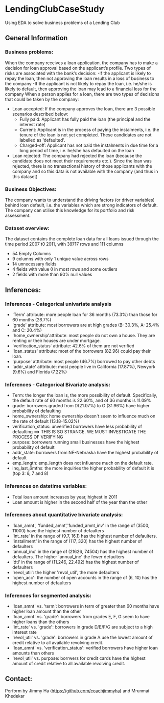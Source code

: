 # LendingClubCaseStudy
Using EDA to solve business problems of a Lending Club 

## General Information
### Business problems:
When the company receives a loan application,    the company has to make a decision for loan approval based on the applicant’s profile. Two types of risks are associated with the bank’s decision:
  -If the applicant is likely to repay the loan, then not approving the loan results in a loss of business to the company
  -If the applicant is not likely to repay the loan, i.e. he/she is likely to default, then approving the loan may lead to a financial loss for the company
When a person applies for a loan, there are two types of decisions that could be taken by the company:
- Loan accepted: If the company approves the loan, there are 3 possible scenarios described below:
  - Fully paid: Applicant has fully paid the loan (the principal and the interest rate)
  - Current: Applicant is in the process of paying the instalments, i.e. the tenure of the loan is not yet completed. These candidates are not labelled as 'defaulted'.
  - Charged-off: Applicant has not paid the instalments in due time for a long period of time, i.e. he/she has defaulted on the loan 
- Loan rejected: The company had rejected the loan (because the candidate does not meet their requirements etc.). Since the loan was rejected, there is no transactional history of those applicants with the company and so this data is not available with the company (and thus in this dataset)

### Business Objectives:
The company wants to understand the driving factors (or driver variables) behind loan default, i.e. the variables which are strong indicators of default.  The company can utilise this knowledge for its portfolio and risk assessment. 
### Dataset overview:
The dataset contains the complete loan data for all loans issued through the time period 2007 t0 2011, with 39717 rows and 111 columns
- 54 Empty Columns
- 9 columns with only 1 unique value across rows 
- 14 unnecessary fields
- 4 fields with value 0 in most rows and some outliers
- 2 fields with more than 90% null values
## Inferences:
### Inferences - Categorical univariate analysis
- 'Term' attribute: more people loan for 36 months (73.3%) than those for 60 months (26.7%)
- 'grade' attribute: most borrowers are at high grades (B: 30.3%, A: 25.4% and C: 20.4%)
- 'home_ownership'attribute: most people do not own a house. They are renting or their houses are under mortgage.
- 'verification_status' attribute: 42.6% of them are not verified
- 'loan_status' attribute: most of the borrowers (82.96) could pay their loan.
- 'purpose' atttribute: most people (46.7%) borrowed to pay other debts
- 'addr_state' atttribute: most people live in California (17.87%), Newyork (9.6%) and Florida (7.22%)
### Inferences - Categorical Bivariate analysis:
- Term: the longer the loan is, the more possibility of default. Specifically, the default rate of 60 months is 22.60%, and of 36 months is 11.09%
- grade: borrowers graded from D(21.07%) to G (31.96%) have higher probability of defaulting
- home_ownership: home ownership doesn't seem to influence much on the rate of default (13.18-15.02%)
- verification_status: unverified borrowers have less probability of defaulting ==> THIS IS SO STRANGE. WE MUST INVESTIGATE THE PROCESS OF VERIFYING
- purpose: borrowers running small businesses have the highest probability of default
- addr_state: borrowers from NE-Nebraska have the highest probability of default
- emp_length: emp_length does not influence much on the default rate.
- inq_last_6mths: the more inquiries the higher probability of default it is (top 3: 6, 7 and 8)
### Inferences on datetime variables:
- Total loan amount increases by year, highest in 2011
- Loan amount is higher in the second half of the year than the other
### Inferences about quantitative bivariate analysis:
- 'loan_amnt', 'funded_amnt','funded_amnt_inv' in the range of (3500, 11000) have the highest number of defaulters
- 'int_rate' in the range of (9.7, 16.1) has the highest number of defaulters. 
- 'installment' in the range of (117, 320) has the highest number of defaulters 
- 'annual_inc' in the range of (21626, 74504) has the highest number of defaulters. The higher 'annual_inc' the fewer defaulters
- 'dti' in the range of (11.246, 22.492) has the highest number of defaulters
- 'revol_util': the higher 'revol_util', the more defaulters 
- 'open_acc': the number of open accounts in the range of (6, 10) has the highest number of defaulters
### Inferences for segmented analysis: 
- 'loan_amnt' vs. 'term': borrowers in term of greater than 60 months have higher loan amount than the other
- 'loan_amnt' vs. 'grade': borrowers from grades E, F, G seem to have higher loans than the others
- 'int_rate' vs. 'grade': borrowers in grade D/E/F/G are subject to a high interest rate
- 'revol_util' vs. 'grade': borrowers in grade A use the lowest amount of credit relative to all available revolving credit.
- 'loan_amnt' vs. 'verification_status': verified borrowers have higher loan amounts than others
- 'revol_util' vs. purpose: borrwers for credit cards have the highest amount of credit relative to all available revolving credit.
## Contact:
Perform by Jimmy Ha (https://github.com/coachjimmyha) and Mrunmai Khedekar
